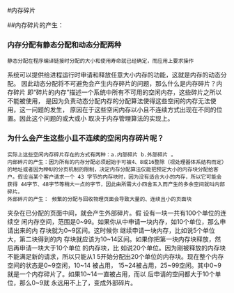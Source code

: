 #内存碎片

##内存碎片的产生：

###	内存分配有静态分配和动态分配两种

    静态分配在程序编译链接时分配的大小和使用寿命就已经确定，而应用上要求操作
系统可以提供给进程运行时申请和释放任意大小内存的功能，这就是内存的动态分配。
    因此动态分配将不可避免会产生内存碎片的问题，那么什么是内存碎片？内存碎片
即“碎片的内存”描述一个系统中所有不可用的空闲内存，这些碎片之所以不能被使用，
是因为负责动态分配内存的分配算法使得这些空闲的内存无法使用，这一问题的发生，
原因在于这些空闲内存以小且不连续方式出现在不同的位置。因此这个问题的或大或小
取决于内存管理算法的实现上。

### 为什么会产生这些小且不连续的空闲内存碎片呢？

    实际上这些空闲内存碎片存在的方式有两种：a.内部碎片 b.外部碎片 。
    内部碎片的产生：因为所有的内存分配必须起始于可被4、8或16整除（视处理器体系结构而定）的地址或者因为MMU的分页机制的限制，决定内存分配算法仅能把预定大小的内存块分配给客户。假设当某个客户请求一个 43 字节的内存块时，因为没有适合大小的内存，所以它可能会获得 44字节、48字节等稍大一点的字节，因此由所需大小四舍五入而产生的多余空间就叫内部碎片。
    外部碎片的产生： 频繁的分配与回收物理页面会导致大量的、连续且小的页面块
夹杂在已分配的页面中间，就会产生外部碎片。假 设有一块一共有100个单位的连续空
闲内存空间，范围是0~99。如果你从中申请一块内存，如10个单位，那么申请出来的内
存块就为0~9区间。这时候你 继续申请一块内存，比如说5个单位大，第二块得到的内
存块就应该为10~14区间。如果你把第一块内存块释放，然后再申请一块大于10个单位
的内存块，比 如说20个单位。因为刚被释放的内存块不能满足新的请求，所以只能从1
5开始分配出20个单位的内存块。现在整个内存空间的状态是0~9空闲，10~14 被占用，
15~24被占用，25~99空闲。其中0~9就是一个内存碎片了。如果10~14一直被占用，而以
后申请的空间都大于10个单位，那么0~9就 永远用不上了，变成外部碎片。
